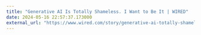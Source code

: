 ```yaml
---
title: "Generative AI Is Totally Shameless. I Want to Be It | WIRED"
date: 2024-05-16 22:57:37.173000
external_url: "https://www.wired.com/story/generative-ai-totally-shameless/"
---
```


